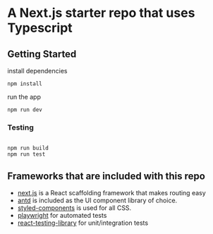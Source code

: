 # A Next.js starter repo that uses Typescript

## Getting Started

install dependencies

```
npm install
```

run the app

```
npm run dev
```

### Testing

```

npm run build
npm run test

```

## Frameworks that are included with this repo

-   [next.js](https://nextjs.org/docs/getting-started) is a React scaffolding framework that makes routing easy
-   [antd](https://ant.design/components/overview/) is included as the UI component library of choice.
-   [styled-components](https://styled-components.com/docs) is used for all CSS.
-   [playwright](https://playwright.dev/) for automated tests
-   [react-testing-library](https://testing-library.com/docs/react-testing-library/intro/) for unit/integration tests
